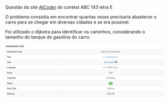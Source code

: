 Questão do site [AtCoder](https://atcoder.jp/) do contest ABC 143 letra E

O problema consistia em encontrar quantas vezes precisaria abastecer o carro para se chegar em diversas cidades e se era possível.

Foi utilizado o dijkstra para identificar os caminhos, considerando o tamanho do tanque de gasolina do carro.

![submissão aceita](AC.png)